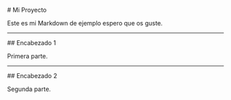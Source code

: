 \# Mi Proyecto



Este es mi Markdown de ejemplo espero que os guste.



---



\## Encabezado 1



Primera parte.



---



\## Encabezado 2



Segunda parte.




